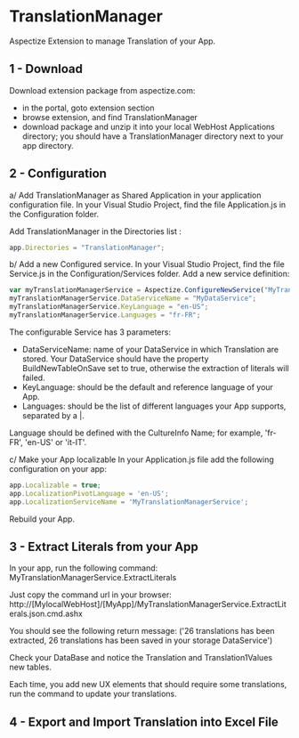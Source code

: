 # TranslationManager
Aspectize Extension to manage Translation of your App.

## 1 - Download

Download extension package from aspectize.com:
- in the portal, goto extension section
- browse extension, and find TranslationManager
- download package and unzip it into your local WebHost Applications directory; you should have a TranslationManager directory next to your app directory.

## 2 - Configuration

a/ Add TranslationManager as Shared Application in your application configuration file.
In your Visual Studio Project, find the file Application.js in the Configuration folder.

Add TranslationManager in the Directories list :
```javascript
app.Directories = "TranslationManager";
```

b/ Add a new Configured service.
In your Visual Studio Project, find the file Service.js in the Configuration/Services folder.
Add a new service definition:
```javascript
var myTranslationManagerService = Aspectize.ConfigureNewService("MyTranslationManagerService", aas.ConfigurableServices.TranslationManagerService);
myTranslationManagerService.DataServiceName = "MyDataService";
myTranslationManagerService.KeyLanguage = "en-US";
myTranslationManagerService.Languages = "fr-FR";
```

The configurable Service has 3 parameters:
- DataServiceName: name of your DataService in which Translation are stored. Your DataService should have the property BuildNewTableOnSave set to true, otherwise the extraction of literals will failed.
- KeyLanguage: should be the default and reference language of your App.  
- Languages: should be the list of different languages your App supports, separated by a |.

Language should be defined with the CultureInfo Name; for example, 'fr-FR', 'en-US' or 'it-IT'.

c/ Make your App localizable
In your Application.js file add the following configuration on your app:

```javascript
app.Localizable = true;
app.LocalizationPivotLanguage = 'en-US';
app.LocalizationServiceName = 'MyTranslationManagerService';
```
Rebuild your App.

## 3 - Extract Literals from your App

In your app, run the following command:
MyTranslationManagerService.ExtractLiterals

Just copy the command url in your browser:
http://[MylocalWebHost]/[MyApp]/MyTranslationManagerService.ExtractLiterals.json.cmd.ashx

You should see the following return message:
('26 translations has been extracted, 26 translations has been saved in your storage DataService')

Check your DataBase and notice the Translation and Translation1Values new tables.

Each time, you add new UX elements that should require some translations, run the command to update your translations.

## 4 - Export and Import Translation into Excel File







